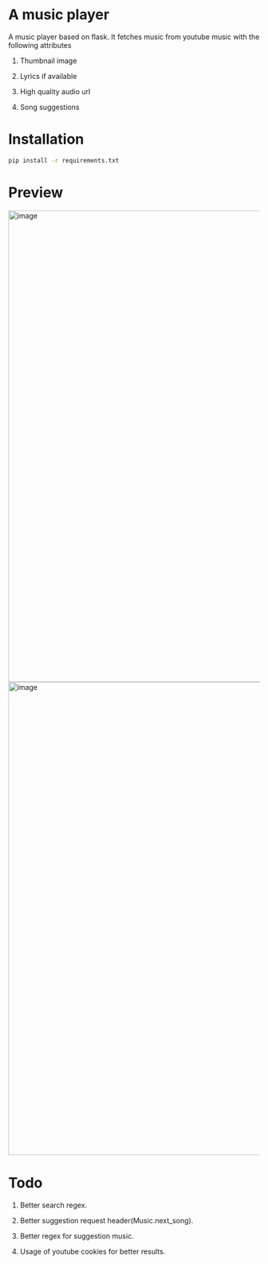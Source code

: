 # A music player
A music player based on flask. It fetches music from youtube music with the following attributes

1. Thumbnail image

2. Lyrics if available

3. High quality audio url

4. Song suggestions

# Installation

```sh
pip install -r requirements.txt
```

# Preview

<img width="946" alt="image" src="https://github.com/user-attachments/assets/c947d058-55aa-4254-936f-c602487e0835">

<img width="949" alt="image" src="https://github.com/user-attachments/assets/0c2093b5-af66-4ad7-8f98-bd2aec9ceaea">


# Todo
1. Better search regex.

2. Better suggestion request header(Music.next_song).

3. Better regex for suggestion music.

4. Usage of youtube cookies for better results.
